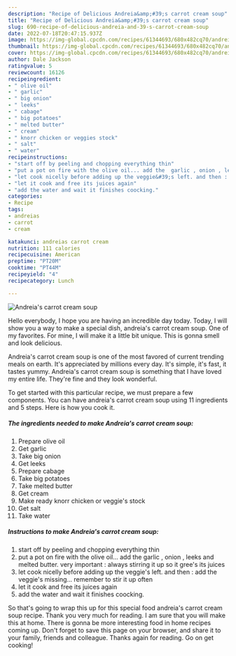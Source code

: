 ```yaml
---
description: "Recipe of Delicious Andreia&amp;#39;s carrot cream soup"
title: "Recipe of Delicious Andreia&amp;#39;s carrot cream soup"
slug: 690-recipe-of-delicious-andreia-and-39-s-carrot-cream-soup
date: 2022-07-18T20:47:15.937Z
image: https://img-global.cpcdn.com/recipes/61344693/680x482cq70/andreias-carrot-cream-soup-recipe-main-photo.jpg
thumbnail: https://img-global.cpcdn.com/recipes/61344693/680x482cq70/andreias-carrot-cream-soup-recipe-main-photo.jpg
cover: https://img-global.cpcdn.com/recipes/61344693/680x482cq70/andreias-carrot-cream-soup-recipe-main-photo.jpg
author: Dale Jackson
ratingvalue: 5
reviewcount: 16126
recipeingredient:
- " olive oil"
- " garlic"
- " big onion"
- " leeks"
- " cabage"
- " big potatoes"
- " melted butter"
- " cream"
- " knorr chicken or veggies stock"
- " salt"
- " water"
recipeinstructions:
- "start off by peeling and chopping everything thin"
- "put a pot on fire with the olive oil... add the  garlic , onion , leeks and melted butter.  very important : always stirring it up so it gree&#39;s its juices"
- "let cook nicelly before adding up the veggie&#39;s left. and then : add the veggie&#39;s missing... remember to stir it up often"
- "let it cook and free its juices again"
- "add the water and wait it finishes coocking."
categories:
- Recipe
tags:
- andreias
- carrot
- cream

katakunci: andreias carrot cream 
nutrition: 111 calories
recipecuisine: American
preptime: "PT20M"
cooktime: "PT44M"
recipeyield: "4"
recipecategory: Lunch

---
```



![Andreia&#39;s carrot cream soup](https://img-global.cpcdn.com/recipes/61344693/680x482cq70/andreias-carrot-cream-soup-recipe-main-photo.jpg)

Hello everybody, I hope you are having an incredible day today. Today, I will show you a way to make a special dish, andreia&#39;s carrot cream soup. One of my favorites. For mine, I will make it a little bit unique. This is gonna smell and look delicious.

Andreia&#39;s carrot cream soup is one of the most favored of current trending meals on earth. It's appreciated by millions every day. It's simple, it's fast, it tastes yummy. Andreia&#39;s carrot cream soup is something that I have loved my entire life. They're fine and they look wonderful.




To get started with this particular recipe, we must prepare a few components. You can have andreia&#39;s carrot cream soup using 11 ingredients and 5 steps. Here is how you cook it.

<!--inarticleads1-->

##### The ingredients needed to make Andreia&#39;s carrot cream soup:

1. Prepare  olive oil
1. Get  garlic
1. Take  big onion
1. Get  leeks
1. Prepare  cabage
1. Take  big potatoes
1. Take  melted butter
1. Get  cream
1. Make ready  knorr chicken or veggie&#39;s stock
1. Get  salt
1. Take  water




<!--inarticleads2-->

##### Instructions to make Andreia&#39;s carrot cream soup:

1. start off by peeling and chopping everything thin
1. put a pot on fire with the olive oil... add the  garlic , onion , leeks and melted butter.  very important : always stirring it up so it gree&#39;s its juices
1. let cook nicelly before adding up the veggie&#39;s left. and then : add the veggie&#39;s missing... remember to stir it up often
1. let it cook and free its juices again
1. add the water and wait it finishes coocking.




So that's going to wrap this up for this special food andreia&#39;s carrot cream soup recipe. Thank you very much for reading. I am sure that you will make this at home. There is gonna be more interesting food in home recipes coming up. Don't forget to save this page on your browser, and share it to your family, friends and colleague. Thanks again for reading. Go on get cooking!
